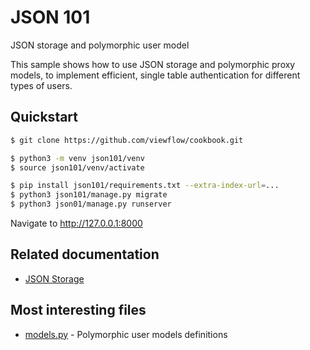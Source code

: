 # JSON 101

JSON storage and polymorphic user model

This sample shows how to use JSON storage and polymorphic proxy models, to implement efficient, single table authentication for different types of users.

## Quickstart

```bash
$ git clone https://github.com/viewflow/cookbook.git

$ python3 -m venv json101/venv
$ source json101/venv/activate

$ pip install json101/requirements.txt --extra-index-url=...
$ python3 json101/manage.py migrate
$ python3 json01/manage.py runserver
```

Navigate to http://127.0.0.1:8000

## Related documentation
- [JSON Storage](https://docs-next.viewflow.io/orm/json_storage.html)

## Most interesting files
- [models.py](./users/models.py) - Polymorphic user models definitions
